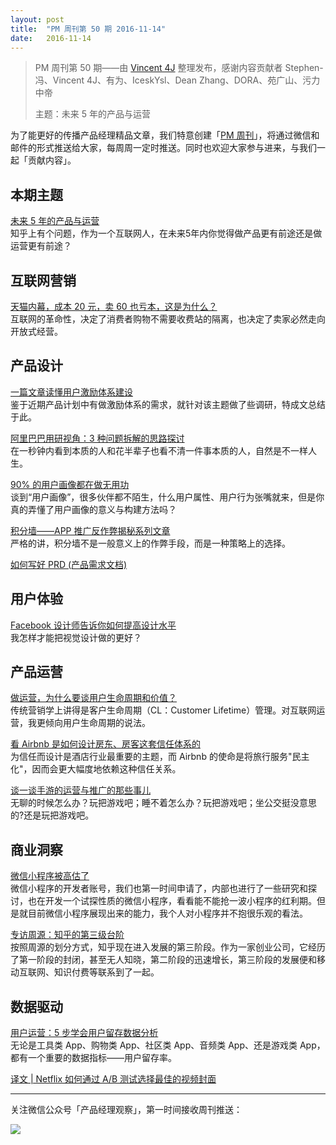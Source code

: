 ```yaml
---
layout: post
title:  "PM 周刊第 50 期 2016-11-14"
date:   2016-11-14
---
```


> PM 周刊第 50 期——由 [Vincent 4J](http://pmweekly.com/contributors#vincetn4j) 整理发布，感谢内容贡献者 Stephen-冯、Vincent 4J、有为、IceskYsl、Dean Zhang、DORA、苑广山、污力中帝   
> 
> 主题：未来 5 年的产品与运营  

为了能更好的传播产品经理精品文章，我们特意创建「[PM 周刊](http://pmweekly.com/)」，将通过微信和邮件的形式推送给大家，每周周一定时推送。同时也欢迎大家参与进来，与我们一起「贡献内容」。    

## 本期主题 

[未来 5 年的产品与运营](http://mp.weixin.qq.com/s?__biz=MjM5NTI5MzM2MA==&mid=2652344381&idx=1&sn=a1c0e987a989b6ee55318262d6858a62&chksm=bd1981e28a6e08f4a88231708378b31d8a2acec5aaaf3f58f4007cb4d4e58ba553bd73a04a78&mpshare=1&scene=1&srcid=1108T4qWxmq5aN1rLjCDeqTP#rd)   
知乎上有个问题，作为一个互联网人，在未来5年内你觉得做产品更有前途还是做运营更有前途？   

## 互联网营销

[天猫内幕，成本 20 元，卖 60 也亏本，这是为什么？](http://mp.weixin.qq.com/s?__biz=MzAwODA2MjAyNA==&mid=2653050671&idx=1&sn=7a1d306c2d914828ecc069ff7fad4d3e&chksm=80a26208b7d5eb1ed8f19e6e11665ed087c4598edb8009a1cf11a0af30fb484defba0a31feb2&mpshare=1&scene=1&srcid=1108Eni3qGqZIrTmlt1Thba9#rd)   
互联网的革命性，决定了消费者购物不需要收费站的隔离，也决定了卖家必然走向开放式经营。  

## 产品设计 

[一篇文章读懂用户激励体系建设](http://mp.weixin.qq.com/s?__biz=MjM5NTQ5MjIyMA==&mid=2654539066&idx=3&sn=91f8e7afc4215ebd3e5f001e863f246b&chksm=bd3a15298a4d9c3f2d8b3c3e514212bbf03fc1f9c67a161891d72a671ba1a8e05a03b90dd09c&mpshare=1&scene=1&srcid=1108NY9q9hucgdVcJgIY6N5z#rd)   
鉴于近期产品计划中有做激励体系的需求，就针对该主题做了些调研，特成文总结于此。 

[阿里巴巴用研视角：3 种问题拆解的思路探讨](http://mp.weixin.qq.com/s?__biz=MjM5OTY2ODYyMQ==&mid=2652749589&idx=1&sn=7cac218bcc90d59ea1c3ac70c0c801ed&chksm=bcdee1f78ba968e19f5dfcb99dbc300bc43fb23fe5763d8a72e0ad50e1e239dc881b7bf6cfe8&mpshare=1&scene=1&srcid=111131Cuc5wSWEA7DBGvFsrB#rd)    
在一秒钟内看到本质的人和花半辈子也看不清一件事本质的人，自然是不一样人生。   

[90% 的用户画像都在做无用功](http://mp.weixin.qq.com/s?__biz=MzAwMDA3ODc2NQ==&mid=2650448303&idx=1&sn=0f75fd3b761a7c6eaf1c9ff68e9d2c45&chksm=82e0676db597ee7ba58f90d8a8969c0ab8c72ad4ce583807bf9c2a9637b85d69590a6d16a69b&mpshare=1&scene=1&srcid=11088vueGEnI9ltNI3g1i4CC#rd)   
谈到“用户画像”，很多伙伴都不陌生，什么用户属性、用户行为张嘴就来，但是你真的弄懂了用户画像的意义与构建方法吗？   

[积分墙——APP 推广反作弊揭秘系列文章](https://zhuanlan.zhihu.com/p/20931341?refer=anti-fraut)   
严格的讲，积分墙不是一般意义上的作弊手段，而是一种策略上的选择。   

[如何写好 PRD (产品需求文档)](http://mp.weixin.qq.com/s?__biz=MzAxMzc5NDAyMw==&mid=2650510154&idx=1&sn=8f8bd8142ee252e8162f75ba5bba566c&chksm=83921cc2b4e595d49f571f5b5fa44b980e255a573fd9294b3fb24a9dc6ed74360ab50c86a3e2&mpshare=1&scene=1&srcid=1108PwqdJWYFOHPdCL2iVUgg#rd)    

## 用户体验

[Facebook 设计师告诉你如何提高设计水平](http://mp.weixin.qq.com/s?__biz=MzAxNDAxOTcxOQ==&mid=2650936150&idx=1&sn=134a1b35e17f14ca248de42e8f7ff8d4&chksm=806f0ebeb71887a87ce836c01e07dc213c6c1d03b96ae36772d1a4597254c9f5b88ff48dc03e&mpshare=1&scene=1&srcid=1108A8cOAloPPyIXzINwSIbE#rd)   
我怎样才能把视觉设计做的更好？   

## 产品运营 

[做运营，为什么要谈用户生命周期和价值？](http://mp.weixin.qq.com/s?__biz=MjM5NTQ5MjIyMA==&mid=2654539066&idx=2&sn=b7ff4190d4abc06c59e89a154a5301fa&chksm=bd3a15298a4d9c3f15773201a92e2344ec2036a3cd664e04e9b4fbea28c912285d462bd058e9&mpshare=1&scene=1&srcid=1108fCOz1gQ9PFUebP6gi2Ze#rd)   
传统营销学上讲得是客户生命周期（CL：Customer Lifetime）管理。对互联网运营，我更倾向用户生命周期的说法。  

[看 Airbnb 是如何设计房东、房客这套信任体系的](http://mp.weixin.qq.com/s?__biz=MjM5MTg2NDA3MQ==&mid=2651876134&idx=2&sn=2566f26d8f51bf6ec7ec74bd1b8c1fad&mpshare=1&scene=1&srcid=11141tLLWmcxmD02NFvEUTzm#rd)   
为信任而设计是酒店行业最重要的主题，而 Airbnb 的使命是将旅行服务"民主化"，因而会更大幅度地依赖这种信任关系。  

[谈一谈手游的运营与推广的那些事儿](http://www.chanpin100.com/article/101906)   
无聊的时候怎么办？玩把游戏吧；睡不着怎么办？玩把游戏吧；坐公交挺没意思的?还是玩把游戏吧。  

## 商业洞察 

[微信小程序被高估了](http://mp.weixin.qq.com/s?__biz=MzA4NzA2NjcyMg==&mid=2653213379&idx=1&sn=0c37c4cac64c168d4c810735535c557a&chksm=8bef63cebc98ead8adcf7c7d84dcd7342099235060e10b4746f08836098480bbf6bed3c55768&mpshare=1&scene=1&srcid=1108rQs2hQyeLuhKBCeVBvUf#rd)   
微信小程序的开发者账号，我们也第一时间申请了，内部也进行了一些研究和探讨，也在开发一个试探性质的微信小程序，看看能不能抢一波小程序的红利期。但是就目前微信小程序展现出来的能力，我个人对小程序并不抱很乐观的看法。   

[专访周源：知乎的第三级台阶](http://mp.weixin.qq.com/s?__biz=MTI0OTM2NDUwMQ==&mid=2653459952&idx=1&sn=b60b0375527fbedd4bf5a984243de4ac&chksm=7994088a4ee3819c9ab402d6d2703cbc0a8e0078d2938f01bfea0ad7f862ab4ae96e7c1e8a43&mpshare=1&scene=1&srcid=1108A4kFgCPI1fQSFJYUna4e#rd)   
按照周源的划分方式，知乎现在进入发展的第三阶段。作为一家创业公司，它经历了第一阶段的封闭，甚至无人知晓，第二阶段的迅速增长，第三阶段的发展便和移动互联网、知识付费等联系到了一起。   


## 数据驱动  

[用户运营：5 步学会用户留存数据分析](http://mp.weixin.qq.com/s?__biz=MjM5NDQ4MTcwMA==&mid=2650654767&idx=1&sn=86f77a16e421145989770e4d459a5b4b&chksm=be8e7b6489f9f272fc31fa45a73827a02e102b2243b79bed6350350d3da71d6ce94de684f1d4&mpshare=1&scene=1&srcid=11082acou4ZBKITeWwh4m85G#rd)   
无论是工具类 App、购物类 App、社区类 App、音频类 App、还是游戏类 App，都有一个重要的数据指标——用户留存率。   

[译文 | Netflix 如何通过 A/B 测试选择最佳的视频封面](http://mp.weixin.qq.com/s?__biz=MjM5NjA3ODI3Ng==&mid=2649828913&idx=1&sn=4dfad924e6e58b52f7f07b9e729a1347&chksm=beeb399a899cb08c9b6a5dbb6dc741e1bd8ee1c290c9ecbfdb6f35df423bb874871d7bc2fb6f&mpshare=1&scene=1&srcid=1114NIU8sL45Qzrq3W757eJ0#rd)   

---
关注微信公众号「产品经理观察」，第一时间接收周刊推送：          
  
![](http://com-4jplus-temp.qiniudn.com/pmweekly-weixin.jpg)   